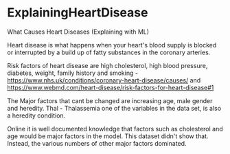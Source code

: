 # ExplainingHeartDisease

What Causes Heart Diseases (Explaining with ML)

Heart disease is what happens when your heart's blood supply is blocked or interrupted by a build up of fatty substances in the coronary arteries.

Risk factors of heart disease are high cholesterol, high blood pressure, diabetes, weight, family history and smoking - https://www.nhs.uk/conditions/coronary-heart-disease/causes/
and https://www.webmd.com/heart-disease/risk-factors-for-heart-disease#1

The Major factors that cant be changed are increasing age, male gender and heredity. Thal - Thalassemia one of the variables in the data set, is also a heredity condition.

Online it is well documented knowledge that factors such as cholesterol and age would be major factors in the model. This dataset didn't show that. Instead, the various numbers of other major factors dominated. 
